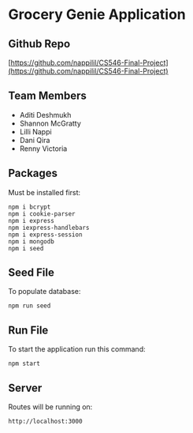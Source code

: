 # Grocery Genie Application

## Github Repo
[https://github.com/nappilil/CS546-Final-Project](https://github.com/nappilil/CS546-Final-Project)

## Team Members
- Aditi Deshmukh
- Shannon McGratty
- Lilli Nappi
- Dani Qira
- Renny Victoria

## Packages
Must be installed first:
```
npm i bcrypt
npm i cookie-parser
npm i express
npm iexpress-handlebars
npm i express-session
npm i mongodb
npm i seed
```
## Seed File
To populate database:
```
npm run seed
```
## Run File
To start the application run this command:
```
npm start
```
## Server
Routes will be running on:
```
http://localhost:3000
```
